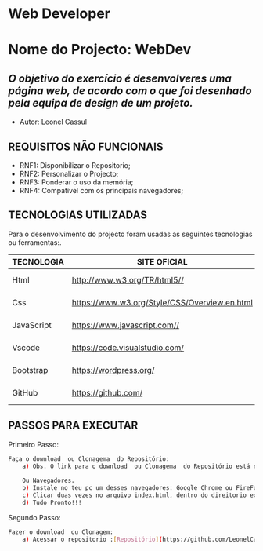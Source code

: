 # Web Developer

# Nome do Projecto: WebDev
## _O objetivo do exercício é desenvolveres uma página web, de acordo com o que foi desenhado pela equipa de design de um projeto._

- Autor: Leonel Cassul

## REQUISITOS NÃO FUNCIONAIS

- RNF1: Disponibilizar o Repositorio;
- RNF2: Personalizar o Projecto;
- RNF3: Ponderar o uso da memória;
- RNF4: Compatível com os principais navegadores;



## TECNOLOGIAS UTILIZADAS

Para o desenvolvimento do projecto foram usadas as seguintes tecnologias ou ferramentas:.

| TECNOLOGIA | SITE OFICIAL  |DESCRIÇÃO |
| ------ | ------ | ------ |
| Html | http://www.w3.org/TR/html5// |Editor de Código
| Css | https://www.w3.org/Style/CSS/Overview.en.html |Editor de Código
|JavaScript | https://www.javascript.com// |Editor de Código
| Vscode | https://code.visualstudio.com/ |Editor de Código
| Bootstrap | https://wordpress.org/ | Framework de UI
| GitHub |https://github.com/ |Repositório Remoto


## PASSOS PARA EXECUTAR

Primeiro Passo:

```sh
Faça o download  ou Clonagema  do Repositório:
    a) Obs. O link para o download  ou Clonagema  do Repositório está no ##Segundo Passo  deste material;
     
    Ou Navegadores.
    b) Instale no teu pc um desses navegadores: Google Chrome ou FireFox;
    c) Clicar duas vezes no arquivo index.html, dentro do direitorio extraido do repositório da linha (a) ou arrastar para um dos navegadores.
    d) Tudo Pronto!!!
```

Segundo Passo:

```sh
Fazer o download  ou Clonagem:
    a) Acessar o repositorio :[Repositório](https://github.com/LeonelCassule/webdev) ou [Clonagem](https://github.com/LeonelCassule/webdev.git)
   
```


